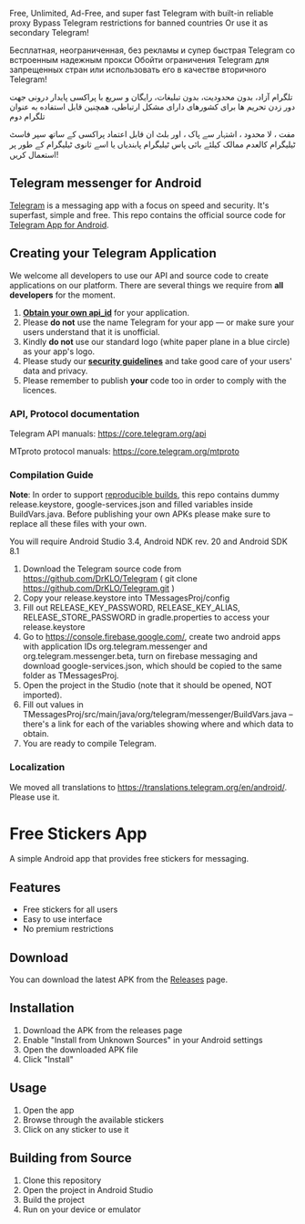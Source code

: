 Free, Unlimited, Ad-Free, and super fast Telegram with built-in reliable proxy 
Bypass Telegram restrictions for banned countries Or use it as secondary Telegram!

Бесплатная, неограниченная, без рекламы и супер быстрая Telegram со встроенным надежным прокси
Обойти ограничения Telegram для запрещенных стран или использовать его в качестве вторичного Telegram!

 تلگرام آزاد، بدون محدودیت، بدون تبلیغات، رایگان و سریع با پراکسی پایدار درونی
جهت دور زدن تحریم ها برای کشورهای دارای مشکل ارتباطی، همچنین قابل استفاده به عنوان تلگرام دوم

مفت ، لا محدود ، اشتہار سے پاک ، اور بلٹ ان قابل اعتماد پراکسی کے ساتھ سپر فاسٹ ٹیلیگرام
کالعدم ممالک کیلئے بائی پاس ٹیلیگرام پابندیاں یا اسے ثانوی ٹیلیگرام کے طور پر استعمال کریں!

## Telegram messenger for Android

[Telegram](https://telegram.org) is a messaging app with a focus on speed and security. It's superfast, simple and free.
This repo contains the official source code for [Telegram App for Android](https://play.google.com/store/apps/details?id=org.telegram.messenger).

## Creating your Telegram Application

We welcome all developers to use our API and source code to create applications on our platform.
There are several things we require from **all developers** for the moment.

1. [**Obtain your own api_id**](https://core.telegram.org/api/obtaining_api_id) for your application.
2. Please **do not** use the name Telegram for your app — or make sure your users understand that it is unofficial.
3. Kindly **do not** use our standard logo (white paper plane in a blue circle) as your app's logo.
3. Please study our [**security guidelines**](https://core.telegram.org/mtproto/security_guidelines) and take good care of your users' data and privacy.
4. Please remember to publish **your** code too in order to comply with the licences.

### API, Protocol documentation

Telegram API manuals: https://core.telegram.org/api

MTproto protocol manuals: https://core.telegram.org/mtproto

### Compilation Guide

**Note**: In order to support [reproducible builds](https://core.telegram.org/reproducible-builds), this repo contains dummy release.keystore,  google-services.json and filled variables inside BuildVars.java. Before publishing your own APKs please make sure to replace all these files with your own.

You will require Android Studio 3.4, Android NDK rev. 20 and Android SDK 8.1

1. Download the Telegram source code from https://github.com/DrKLO/Telegram ( git clone https://github.com/DrKLO/Telegram.git )
2. Copy your release.keystore into TMessagesProj/config
3. Fill out RELEASE_KEY_PASSWORD, RELEASE_KEY_ALIAS, RELEASE_STORE_PASSWORD in gradle.properties to access your  release.keystore
4.  Go to https://console.firebase.google.com/, create two android apps with application IDs org.telegram.messenger and org.telegram.messenger.beta, turn on firebase messaging and download google-services.json, which should be copied to the same folder as TMessagesProj.
5. Open the project in the Studio (note that it should be opened, NOT imported).
6. Fill out values in TMessagesProj/src/main/java/org/telegram/messenger/BuildVars.java – there's a link for each of the variables showing where and which data to obtain.
7. You are ready to compile Telegram.

### Localization

We moved all translations to https://translations.telegram.org/en/android/. Please use it.

# Free Stickers App

A simple Android app that provides free stickers for messaging.

## Features
- Free stickers for all users
- Easy to use interface
- No premium restrictions

## Download
You can download the latest APK from the [Releases](https://github.com/Suraj08832/freeee/releases) page.

## Installation
1. Download the APK from the releases page
2. Enable "Install from Unknown Sources" in your Android settings
3. Open the downloaded APK file
4. Click "Install"

## Usage
1. Open the app
2. Browse through the available stickers
3. Click on any sticker to use it

## Building from Source
1. Clone this repository
2. Open the project in Android Studio
3. Build the project
4. Run on your device or emulator
